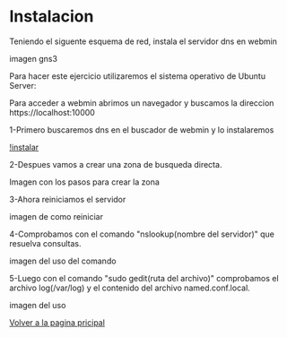 # Instalacion
Teniendo el siguente esquema de red, instala el servidor dns en webmin

imagen gns3


Para hacer este ejercicio utilizaremos el sistema operativo de Ubuntu Server:


Para acceder a webmin abrimos un navegador y buscamos la direccion https://localhost:10000

1-Primero buscaremos dns en el buscador de webmin y lo instalaremos 

[!instalar](/Instalacionservidor-DNS/primero.png)

2-Despues vamos a crear una zona de busqueda directa.

Imagen con los pasos para crear la zona

3-Ahora reiniciamos el servidor

imagen de como reiniciar

4-Comprobamos con el comando "nslookup(nombre del servidor)" que resuelva consultas.

imagen del uso del comando

5-Luego con el comando "sudo gedit(ruta del archivo)" comprobamos el archivo log(/var/log) y el contenido del archivo named.conf.local.

imagen del uso 

[Volver a la pagina pricipal](README.md)
